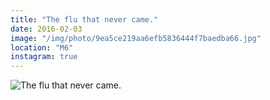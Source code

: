 ```yaml
---
title: "The flu that never came."
date: 2016-02-03
image: "/img/photo/9ea5ce219aa6efb5836444f7baedba66.jpg"
location: "M6"
instagram: true
---
```


![The flu that never came.](/img/photo/9ea5ce219aa6efb5836444f7baedba66.jpg)
